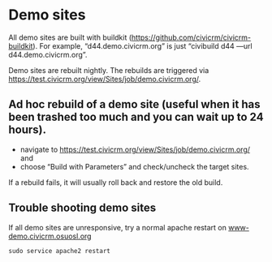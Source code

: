 # Demo sites

All demo sites are built with buildkit (https://github.com/civicrm/civicrm-buildkit).  For example, “d44.demo.civicrm.org” is just “civibuild d44 —url d44.demo.civicrm.org”.

Demo sites are rebuilt nightly. The rebuilds are triggered via https://test.civicrm.org/view/Sites/job/demo.civicrm.org/.

## Ad hoc rebuild of a demo site (useful when it has been trashed too much and you can wait up to 24 hours).

* navigate to https://test.civicrm.org/view/Sites/job/demo.civicrm.org/ and
* choose “Build with Parameters” and check/uncheck the target sites.

If a rebuild fails, it will usually roll back and restore the old build.

## Trouble shooting demo sites

If all demo sites are unresponsive, try a normal apache restart on www-demo.civicrm.osuosl.org

```
sudo service apache2 restart

```
